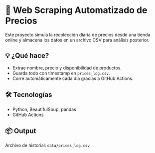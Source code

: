 # 🛒 Web Scraping Automatizado de Precios

Este proyecto simula la recolección diaria de precios desde una tienda online y almacena los datos en un archivo CSV para análisis posterior.

## 💡 ¿Qué hace?

- Extrae nombre, precio y disponibilidad de productos.
- Guarda todo con timestamp en `prices_log.csv`.
- Corre automáticamente cada día gracias a GitHub Actions.

## 🛠️ Tecnologías

- Python, BeautifulSoup, pandas
- GitHub Actions

## 📦 Output

Archivo de historial: `data/prices_log.csv`

